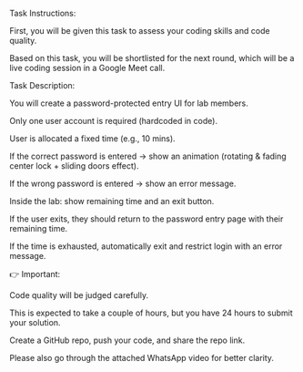 Task Instructions:

First, you will be given this task to assess your coding skills and code quality.

Based on this task, you will be shortlisted for the next round, which will be a live coding session in a Google Meet call.

Task Description:

You will create a password-protected entry UI for lab members.

Only one user account is required (hardcoded in code).

User is allocated a fixed time (e.g., 10 mins).

If the correct password is entered → show an animation (rotating & fading center lock + sliding doors effect).

If the wrong password is entered → show an error message.

Inside the lab: show remaining time and an exit button.

If the user exits, they should return to the password entry page with their remaining time.

If the time is exhausted, automatically exit and restrict login with an error message.

👉 Important:

Code quality will be judged carefully.

This is expected to take a couple of hours, but you have 24 hours to submit your solution.

Create a GitHub repo, push your code, and share the repo link.

Please also go through the attached WhatsApp video for better clarity.
